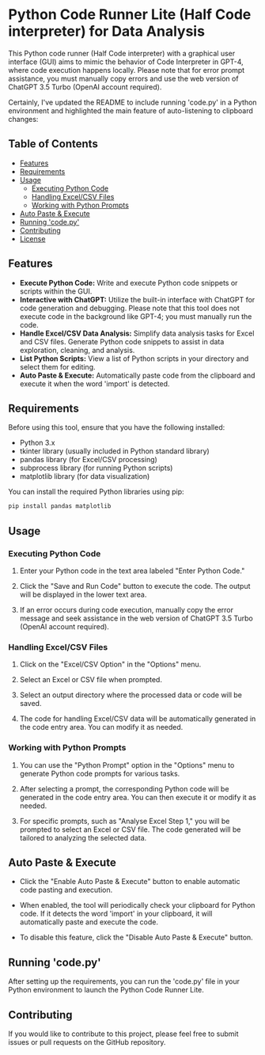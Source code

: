 # Python Code Runner Lite (Half Code interpreter) for Data Analysis

This Python code runner (Half Code interpreter) with a graphical user interface (GUI) aims to mimic the behavior of Code Interpreter in GPT-4, where code execution happens locally. 
Please note that for error prompt assistance, you must manually copy errors and use the web version of ChatGPT 3.5 Turbo (OpenAI account required).

Certainly, I've updated the README to include running 'code.py' in a Python environment and highlighted the main feature of auto-listening to clipboard changes:

## Table of Contents
- [Features](#features)
- [Requirements](#requirements)
- [Usage](#usage)
  - [Executing Python Code](#executing-python-code)
  - [Handling Excel/CSV Files](#handling-excelcsv-files)
  - [Working with Python Prompts](#working-with-python-prompts)
- [Auto Paste & Execute](#auto-paste--execute)
- [Running 'code.py'](#running-codepy)
- [Contributing](#contributing)
- [License](#license)

## Features

- **Execute Python Code:** Write and execute Python code snippets or scripts within the GUI.
- **Interactive with ChatGPT:** Utilize the built-in interface with ChatGPT for code generation and debugging. Please note that this tool does not execute code in the background like GPT-4; you must manually run the code.
- **Handle Excel/CSV Data Analysis:** Simplify data analysis tasks for Excel and CSV files. Generate Python code snippets to assist in data exploration, cleaning, and analysis.
- **List Python Scripts:** View a list of Python scripts in your directory and select them for editing.
- **Auto Paste & Execute:** Automatically paste code from the clipboard and execute it when the word 'import' is detected.

## Requirements

Before using this tool, ensure that you have the following installed:

- Python 3.x
- tkinter library (usually included in Python standard library)
- pandas library (for Excel/CSV processing)
- subprocess library (for running Python scripts)
- matplotlib library (for data visualization)

You can install the required Python libraries using pip:

```bash
pip install pandas matplotlib
```

## Usage

### Executing Python Code

1. Enter your Python code in the text area labeled "Enter Python Code."

2. Click the "Save and Run Code" button to execute the code. The output will be displayed in the lower text area.

3. If an error occurs during code execution, manually copy the error message and seek assistance in the web version of ChatGPT 3.5 Turbo (OpenAI account required).

### Handling Excel/CSV Files

1. Click on the "Excel/CSV Option" in the "Options" menu.

2. Select an Excel or CSV file when prompted.

3. Select an output directory where the processed data or code will be saved.

4. The code for handling Excel/CSV data will be automatically generated in the code entry area. You can modify it as needed.

### Working with Python Prompts

1. You can use the "Python Prompt" option in the "Options" menu to generate Python code prompts for various tasks.

2. After selecting a prompt, the corresponding Python code will be generated in the code entry area. You can then execute it or modify it as needed.

3. For specific prompts, such as "Analyse Excel Step 1," you will be prompted to select an Excel or CSV file. The code generated will be tailored to analyzing the selected data.

## Auto Paste & Execute

- Click the "Enable Auto Paste & Execute" button to enable automatic code pasting and execution.

- When enabled, the tool will periodically check your clipboard for Python code. If it detects the word 'import' in your clipboard, it will automatically paste and execute the code.

- To disable this feature, click the "Disable Auto Paste & Execute" button.

## Running 'code.py'

After setting up the requirements, you can run the 'code.py' file in your Python environment to launch the Python Code Runner Lite.

## Contributing

If you would like to contribute to this project, please feel free to submit issues or pull requests on the GitHub repository.
